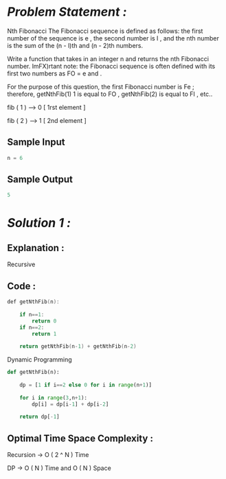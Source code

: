 # *Problem Statement :*

Nth Fibonacci The Fibonacci sequence is defined as follows: the first number of the sequence is e , the second number is I , and the nth number is the sum of the (n - l)th and (n - 2)th numbers. 

Write a function that takes in an integer n and returns the nth Fibonacci number. lmFX)rtant note: the Fibonacci sequence is often defined with its first two numbers as FO = e and .

 For the purpose of this question, the first Fibonacci number is Fe ; therefore, getNthFib(1) 1 is equal to FO , getNthFib(2) is equal to FI , etc..

fib ( 1 ) —> 0 [ 1rst element ]

fib ( 2 ) —> 1 [ 2nd element ]

## Sample Input

```cpp
n = 6
```

## Sample Output

```cpp
5
```

# *Solution 1 :*

## Explanation :

Recursive

## Code :

```cpp
def getNthFib(n):
	
	if n==1:
		return 0
	if n==2:
		return 1
	
	return getNthFib(n-1) + getNthFib(n-2)
```

Dynamic Programming

```python
def getNthFib(n):
    
	dp = [1 if i==2 else 0 for i in range(n+1)]
	
	for i in range(3,n+1):
		dp[i] = dp[i-1] + dp[i-2]
		
	return dp[-1]
```

## Optimal Time Space Complexity :

Recursion → O ( 2 ^ N ) Time

DP → O ( N ) Time and O ( N ) Space